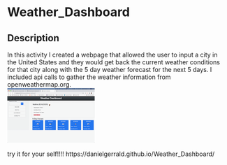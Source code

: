 # Weather_Dashboard
## Description

In this activity I created a webpage that allowed the user to input a city in the United States and they would get back the current weather conditions for that city along with the 5 day weather forecast for the next 5 days. I included api calls to gather the weather information from openweathermap.org.
</br>
![screenshot](/assets/Image.png)


<p>try it for your self!!!!
https://danielgerrald.github.io/Weather_Dashboard/</p>

